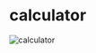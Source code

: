 # calculator

![calculator](https://user-images.githubusercontent.com/63094930/115682844-7be36a00-a373-11eb-9f75-e263cd3dfcd5.gif)
